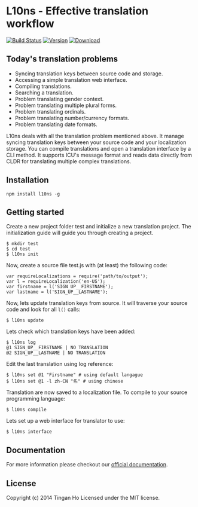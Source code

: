 
L10ns - Effective translation workflow
==============
[![Build Status](http://img.shields.io/travis/tinganho/l10ns.svg?style=flat-square)](https://travis-ci.org/tinganho/l10ns)
[![Version](https://img.shields.io/npm/v/l10ns.svg?style=flat-square)](https://www.npmjs.org/package/l10ns)
[![Download](http://img.shields.io/npm/dm/l10ns.svg?style=flat-square)](https://www.npmjs.org/package/l10ns)

## Today's translation problems

* Syncing translation keys between source code and storage.
* Accessing a simple translation web interface.
* Compiling translations.
* Searching a translation.
* Problem translating gender context.
* Problem translating multiple plural forms.
* Problem translating ordinals.
* Problem translating number/currency formats.
* Problem translating date formats.

L10ns deals with all the translation problem mentioned above. It manage syncing translation keys between your source code and your localization storage. You can compile translations and open a translation interface by a CLI method. It supports ICU's message format and reads data directly from CLDR for translating multiple complex translations.

## Installation

`npm install l10ns -g`

## Getting started

Create a new project folder test and initialize a new translation project. The initialization guide will guide you through creating a project.
```
$ mkdir test
$ cd test
$ l10ns init
```
Now, create a source file test.js with (at least) the following code:
```
var requireLocalizations = require('path/to/output');
var l = requireLocalization('en-US');
var firstname = l('SIGN_UP__FIRSTNAME');
var lastname = l('SIGN_UP__LASTNAME');
```
Now, lets update translation keys from source. It will traverse your source code and look for all `l()` calls:
```
$ l10ns update
```
Lets check which translation keys have been added:
```
$ l10ns log
@1 SIGN_UP__FIRSTNAME | NO TRANSLATION
@2 SIGN_UP__LASTNAME | NO TRANSLATION
```
Edit the last translation using log reference:
```
$ l10ns set @1 "Firstname" # using default langague
$ l10ns set @1 -l zh-CN "名" # using chinese
```
Translation are now saved to a localization file. To compile to your source programming language:
```
$ l10ns compile
```
Lets set up a web interface for translator to use:
```
$ l10ns interface
```

## Documentation

For more information please checkout our [official documentation](http://l10ns.org/docs.html).

## License
Copyright (c) 2014 Tingan Ho
Licensed under the MIT license.
